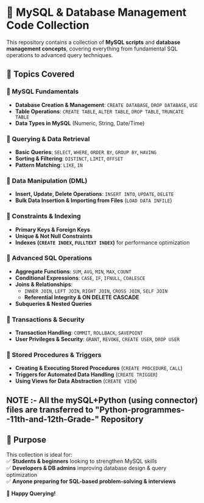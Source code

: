 # 📂 MySQL & Database Management Code Collection  

This repository contains a collection of **MySQL scripts** and **database management concepts**, covering everything from fundamental SQL operations to advanced query techniques.  

## 📝 Topics Covered  

### 🔹 MySQL Fundamentals  
- **Database Creation & Management**: `CREATE DATABASE`, `DROP DATABASE`, `USE`  
- **Table Operations**: `CREATE TABLE`, `ALTER TABLE`, `DROP TABLE`, `TRUNCATE TABLE`  
- **Data Types in MySQL** (Numeric, String, Date/Time)  

### 🔹 Querying & Data Retrieval  
- **Basic Queries**: `SELECT`, `WHERE`, `ORDER BY`, `GROUP BY`, `HAVING`  
- **Sorting & Filtering**: `DISTINCT`, `LIMIT`, `OFFSET`  
- **Pattern Matching**: `LIKE`, `IN`  

### 🔹 Data Manipulation (DML)  
- **Insert, Update, Delete Operations**: `INSERT INTO`, `UPDATE`, `DELETE`  
- **Bulk Data Insertion & Importing from Files** (`LOAD DATA INFILE`)  

### 🔹 Constraints & Indexing  
- **Primary Keys & Foreign Keys**  
- **Unique & Not Null Constraints**  
- **Indexes (`CREATE INDEX`, `FULLTEXT INDEX`)** for performance optimization  

### 🔹 Advanced SQL Operations  
- **Aggregate Functions**: `SUM`, `AVG`, `MIN`, `MAX`, `COUNT`  
- **Conditional Expressions**: `CASE`, `IF`, `IFNULL`, `COALESCE`  
- **Joins & Relationships**:  
  - `INNER JOIN`, `LEFT JOIN`, `RIGHT JOIN`, `CROSS JOIN`, `SELF JOIN`  
  - **Referential Integrity & ON DELETE CASCADE**  
- **Subqueries & Nested Queries**  

### 🔹 Transactions & Security  
- **Transaction Handling**: `COMMIT`, `ROLLBACK`, `SAVEPOINT`  
- **User Privileges & Security**: `GRANT`, `REVOKE`, `CREATE USER`, `DROP USER`  

### 🔹 Stored Procedures & Triggers  
- **Creating & Executing Stored Procedures** (`CREATE PROCEDURE`, `CALL`)  
- **Triggers for Automated Data Handling** (`CREATE TRIGGER`)  
- **Using Views for Data Abstraction** (`CREATE VIEW`)  

## NOTE :- **All the mySQL+Python (using connector) files are transferred to "Python-programmes--11th-and-12th-Grade-" Repository**

## 🎯 Purpose  
This collection is ideal for:  
✅ **Students & beginners** looking to strengthen MySQL skills  
✅ **Developers & DB admins** improving database design & query optimization  
✅ **Anyone preparing for SQL-based problem-solving & interviews**  

🚀 **Happy Querying!**  
